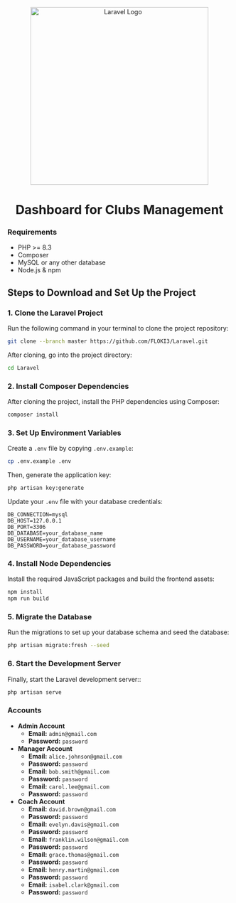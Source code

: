 <p align="center"><a href="https://laravel.com" target="_blank"><img src="https://raw.githubusercontent.com/laravel/art/master/logo-lockup/5%20SVG/2%20CMYK/1%20Full%20Color/laravel-logolockup-cmyk-red.svg" width="400" alt="Laravel Logo"></a></p>

<h1 align="center">Dashboard for Clubs Management</h1>

### Requirements
- PHP >= 8.3
- Composer
- MySQL or any other database
- Node.js & npm

<h2>Steps to Download and Set Up the Project</h2>

### 1. Clone the Laravel Project
Run the following command in your terminal to clone the project repository:

```bash
git clone --branch master https://github.com/FLOKI3/Laravel.git
```

After cloning, go into the project directory:
```bash
cd Laravel
```

### 2. Install Composer Dependencies
After cloning the project, install the PHP dependencies using Composer:

```bash
composer install
```

### 3. Set Up Environment Variables
Create a `.env` file by copying `.env.example`:

```bash
cp .env.example .env
```

Then, generate the application key:

```bash
php artisan key:generate
```

Update your `.env` file with your database credentials:

```dotenv
DB_CONNECTION=mysql
DB_HOST=127.0.0.1
DB_PORT=3306
DB_DATABASE=your_database_name
DB_USERNAME=your_database_username
DB_PASSWORD=your_database_password
```

### 4. Install Node Dependencies
Install the required JavaScript packages and build the frontend assets:

```bash
npm install
npm run build
```

### 5. Migrate the Database
Run the migrations to set up your database schema and seed the database:

```bash
php artisan migrate:fresh --seed
```

### 6. Start the Development Server
Finally, start the Laravel development server::

```bash
php artisan serve
```

### Accounts

- **Admin Account**  
  - **Email:** `admin@gmail.com`  
  - **Password:** `password`  
- **Manager Account**  
  - **Email:** `alice.johnson@gmail.com`  
  - **Password:** `password`  
  - **Email:** `bob.smith@gmail.com`  
  - **Password:** `password`  
  - **Email:** `carol.lee@gmail.com`  
  - **Password:** `password`  
- **Coach Account**  
  - **Email:** `david.brown@gmail.com`  
  - **Password:** `password`  
  - **Email:** `evelyn.davis@gmail.com`  
  - **Password:** `password`  
  - **Email:** `franklin.wilson@gmail.com`  
  - **Password:** `password`  
  - **Email:** `grace.thomas@gmail.com`  
  - **Password:** `password`  
  - **Email:** `henry.martin@gmail.com`  
  - **Password:** `password`  
  - **Email:** `isabel.clark@gmail.com`  
  - **Password:** `password`  
 

